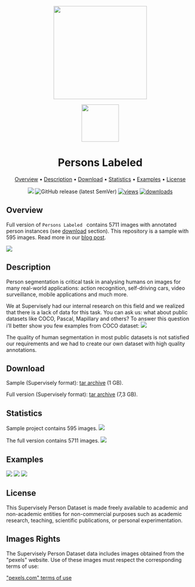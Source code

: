 <div align="center" markdown> 

<img src="https://i.imgur.com/UdBujFN.png" width="250" /> <br>

<img src="https://i.imgur.com/I4n16hd.png" width="100"/> 

# Persons Labeled  

<p align="center">

  <a href="#overview">Overview</a> •
  <a href="#description">Description</a> •
  <a href="#download">Download</a> •
  <a href="#statistics">Statistics</a> •
  <a href="#examples">Examples</a> •
  <a href="#license">License</a> 
</p>

[![](https://img.shields.io/badge/slack-chat-green.svg?logo=slack)](https://supervise.ly/slack) 
![GitHub release (latest SemVer)](https://img.shields.io/github/v/release/supervisely-ecosystem/persons)
[![views](https://app.supervise.ly/img/badges/views/supervisely-ecosystem/persons)](https://supervise.ly)
[![downloads](https://app.supervise.ly/img/badges/downloads/supervisely-ecosystem/persons)](https://supervise.ly)
</div>



## Overview 

Full version of `Persons Labeled ` contains 5711 images with annotated person instances (see <a href="#download">download</a> section). This repository is a sample with 595 images. Read more in our <a href="https://hackernoon.com/releasing-supervisely-person-dataset-for-teaching-machines-to-segment-humans-1f1fc1f28469">blog post</a>.

![](https://i.imgur.com/tIILD0v.jpg)

## Description 

Person segmentation is critical task in analysing humans on images for many real-world applications: action recognition, self-driving cars, video surveillance, mobile applications and much more.

We at Supervisely had our internal research on this field and we realized that there is a lack of data for this task. You can ask us: what about public datasets like COCO, Pascal, Mapillary and others? To answer this question i’ll better show you few examples from COCO dataset:
![](https://hackernoon.com/hn-images/0*3pni76CDQK1RZqiw.)

The quality of human segmentation in most public datasets is not satisfied our requirements and we had to create our own dataset with high quality annotations.

## Download

Sample (Supervisely format): [tar archive](https://cloud.enterprise.deepsystems.io/s/7VyML7ynZ9L1KEK/download) (1 GB).

Full version (Supervisely format): [tar archive](https://cloud.enterprise.deepsystems.io/s/TK2z5TLYoAPl1w6/download) (7,3 GB).


## Statistics

Sample project contains 595 images. 
![](https://i.imgur.com/bOgZ3pr.png)

The full version contains 5711 images. 
![](https://i.imgur.com/SSb7DOe.png)

## Examples

![](https://i.imgur.com/he6jj4r.png) ![](https://i.imgur.com/pdgJwxs.png) ![](https://i.imgur.com/TS1uRFX.png)

## License

This Supervisely Person Dataset is made freely available to academic and non-academic entities for non-commercial purposes such as academic research, teaching, scientific publications, or personal experimentation.

## Images Rights

The Supervisely Person Dataset data includes images obtained from the "pexels" website. Use of these images must respect the corresponding terms of use:

["pexels.com" terms of use](https://www.pexels.com/terms-of-service/)
